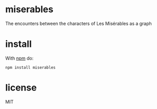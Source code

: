 # miserables

The encounters between the characters of Les Misérables as a graph

# install

With [npm](https://npmjs.org) do:

```
npm install miserables
```

# license

MIT
